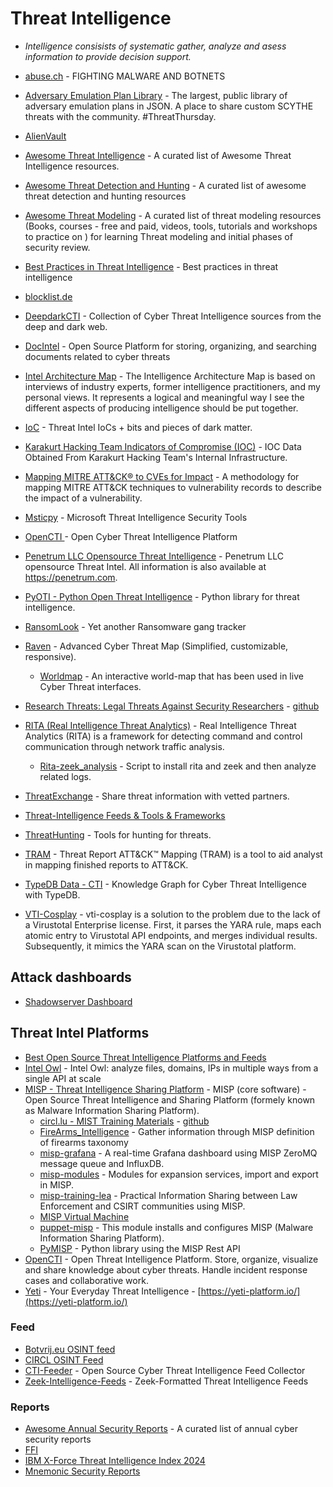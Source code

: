# Threat Intelligence

- _Intelligence consisists of systematic gather, analyze and asess information to provide decision support._

- [abuse.ch](https://abuse.ch/) - FIGHTING MALWARE AND BOTNETS
- [Adversary Emulation Plan Library](https://github.com/scythe-io/community-threats) - The largest, public library of adversary emulation plans in JSON. A place to share custom SCYTHE threats with the community. #ThreatThursday.
- [AlienVault](https://otx.alienvault.com/)
- [Awesome Threat Intelligence](https://github.com/hslatman/awesome-threat-intelligence) - A curated list of Awesome Threat Intelligence resources.
- [Awesome Threat Detection and Hunting](https://github.com/0x4D31/awesome-threat-detection) - A curated list of awesome threat detection and hunting resources 
- [Awesome Threat Modeling](https://github.com/hysnsec/awesome-threat-modelling) - A curated list of threat modeling resources (Books, courses - free and paid, videos, tools, tutorials and workshops to practice on ) for learning Threat modeling and initial phases of security review.
- [Best Practices in Threat Intelligence](https://github.com/MISP/best-practices-in-threat-intelligence) - Best practices in threat intelligence 
- [blocklist.de](https://www.blocklist.de)
- [DeepdarkCTI](https://github.com/fastfire/deepdarkCTI) - Collection of Cyber Threat Intelligence sources from the deep and dark web.
- [DocIntel](https://github.com/docintelapp/DocIntel) - Open Source Platform for storing, organizing, and searching documents related to cyber threats
- [Intel Architecture Map](https://github.com/Errum/IntelArchitectureMap) - The Intelligence Architecture Map is based on interviews of industry experts, former intelligence practitioners, and my personal views. It represents a logical and meaningful way I see the different aspects of producing intelligence should be put together.
- [IoC](https://github.com/avast/ioc) - Threat Intel IoCs + bits and pieces of dark matter.
- [Karakurt Hacking Team Indicators of Compromise (IOC)](https://github.com/infinitumitlabs/Karakurt-Hacking-Team-CTI) - IOC Data Obtained From Karakurt Hacking Team's Internal Infrastructure.
- [Mapping MITRE ATT&CK® to CVEs for Impact](https://github.com/center-for-threat-informed-defense/attack_to_cve) - A methodology for mapping MITRE ATT&CK techniques to vulnerability records to describe the impact of a vulnerability.
- [Msticpy](https://github.com/microsoft/msticpy) - Microsoft Threat Intelligence Security Tools
- [OpenCTI ](https://github.com/OpenCTI-Platform/opencti) - Open Cyber Threat Intelligence Platform 
- [Penetrum LLC Opensource Threat Intelligence](https://github.com/Penetrum-Security/Threat-Intelligence) - Penetrum LLC opensource Threat Intel. All information is also available at https://penetrum.com.
- [PyOTI - Python Open Threat Intelligence](https://github.com/RH-ISAC/PyOTI) - Python library for threat intelligence.
- [RansomLook](https://github.com/RansomLook/RansomLook) - Yet another Ransomware gang tracker
- [Raven](https://github.com/qeeqbox/raven) - Advanced Cyber Threat Map (Simplified, customizable, responsive).
  - [Worldmap](https://github.com/qeeqbox/worldmap) - An interactive world-map that has been used in live Cyber Threat interfaces.
- [Research Threats: Legal Threats Against Security Researchers](https://threats.disclose.io/) - [github](https://github.com/disclose/research-threats)
- [RITA (Real Intelligence Threat Analytics)](https://github.com/activecm/rita) - Real Intelligence Threat Analytics (RITA) is a framework for detecting command and control communication through network traffic analysis.
  - [Rita-zeek_analysis](https://github.com/tsale/Rita-zeek_analysis) - Script to install rita and zeek and then analyze related logs.
- [ThreatExchange](https://github.com/facebook/ThreatExchange) - Share threat information with vetted partners.
- [Threat-Intelligence Feeds & Tools & Frameworks](https://github.com/P3t3rp4rk3r/Threat_Intelligence)
- [ThreatHunting](https://github.com/GossiTheDog/ThreatHunting) - Tools for hunting for threats.
- [TRAM](https://github.com/mitre-attack/tram) - Threat Report ATT&CK™ Mapping (TRAM) is a tool to aid analyst in mapping finished reports to ATT&CK.
- [TypeDB Data - CTI](https://github.com/typedb-osi/typedb-data-cti) - Knowledge Graph for Cyber Threat Intelligence with TypeDB.
- [VTI-Cosplay](https://github.com/r00tten/VTI-Cosplay) - vti-cosplay is a solution to the problem due to the lack of a Virustotal Enterprise license. First, it parses the YARA rule, maps each atomic entry to Virustotal API endpoints, and merges individual results. Subsequently, it mimics the YARA scan on the Virustotal platform.

## Attack dashboards
- [Shadowserver Dashboard](https://dashboard.shadowserver.org/statistics/combined/map/?map_type=std&day=2024-10-12&source=http_vulnerable&source=http_vulnerable6&tag=cve-2024-23113%2B&geo=all&data_set=count&scale=log)

## Threat Intel Platforms
- [Best Open Source Threat Intelligence Platforms and Feeds](https://www.zenarmor.com/docs/network-security-tutorials/best-open-source-threat-intelligence-platforms-and-feeds)
- [Intel Owl](https://github.com/intelowlproject/IntelOwl) - Intel Owl: analyze files, domains, IPs in multiple ways from a single API at scale 
- [MISP - Threat Intelligence Sharing Platform](https://github.com/MISP/MISP) - MISP (core software) - Open Source Threat Intelligence and Sharing Platform (formely known as Malware Information Sharing Platform).
  - [circl.lu - MIST Training Materials](https://www.circl.lu/services/misp-training-materials/) - [github](https://github.com/MISP/misp-training)
  - [FireArms_Intelligence](https://github.com/W4zT3r/FireArms_Intelligence) - Gather information through MISP definition of firearms taxonomy
  - [misp-grafana](https://github.com/MISP/misp-grafana) - A real-time Grafana dashboard using MISP ZeroMQ message queue and InfluxDB.
  - [misp-modules](https://github.com/MISP/misp-modules) - Modules for expansion services, import and export in MISP.
  - [misp-training-lea](https://github.com/MISP/misp-training-lea) - Practical Information Sharing between Law Enforcement and CSIRT communities using MISP.
  - [MISP Virtual Machine](https://vm.misp-project.org/)
  - [puppet-misp](https://github.com/voxpupuli/puppet-misp) - This module installs and configures MISP (Malware Information Sharing Platform).
  - [PyMISP](https://github.com/MISP/PyMISP) - Python library using the MISP Rest API 
- [OpenCTI](https://filigran.io/solutions/products/opencti-threat-intelligence/) - Open Threat Intelligence Platform. Store, organize, visualize and share knowledge about cyber threats. Handle incident response cases and collaborative work.
- [Yeti](https://github.com/yeti-platform/yeti) - Your Everyday Threat Intelligence - [https://yeti-platform.io/](https://yeti-platform.io/)


### Feed
- [Botvrij.eu OSINT feed](https://www.botvrij.eu/data/feed-osint/)
- [CIRCL OSINT Feed](https://www.circl.lu/doc/misp/feed-osint/)
- [CTI-Feeder](https://github.com/kdrypr/CTI-Feed-Collector) - Open Source Cyber Threat Intelligence Feed Collector 
- [Zeek-Intelligence-Feeds](https://github.com/CriticalPathSecurity/Zeek-Intelligence-Feeds) - Zeek-Formatted Threat Intelligence Feeds

### Reports
- [Awesome Annual Security Reports](https://github.com/jacobdjwilson/awesome-annual-security-reports) - A curated list of annual cyber security reports 
- [FFI](https://www.ffi.no/publikasjoner/ffi-rapporter)
- [IBM X-Force Threat Intelligence Index 2024 ](https://www.ibm.com/reports/threat-intelligence)
- [Mnemonic Security Reports](https://www.mnemonic.io/resources/security-report/)
